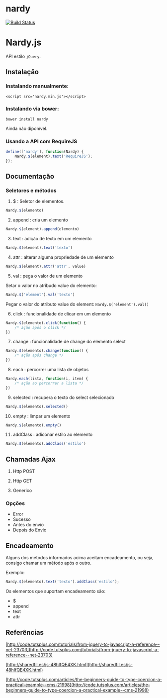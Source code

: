 nardy
=====

[![Build Status](https://travis-ci.org/anardy/nardy.svg?branch=master)](https://travis-ci.org/anardy/nardy)

# Nardy.js

API estilo `jQuery`.

## Instalação

### Instalando manualmente:

```
<script src='nardy.min.js'></script>
```

### Instalando via bower:

```
bower install nardy
```

Ainda não diponível.

### Usando a API com RequireJS

```js
define(['nardy'], function(Nardy) {
	Nardy.$(element).text('RequireJS');
});
```

## Documentação

### Seletores e métodos

1. $ : Seletor de elementos.

```js
Nardy.$(elemento)
```

2. append : cria um elemento

```js
Nardy.$(element).append(elemento)
```

3. text : adição de texto em um elemento

```js
Nardy.$(element).text('texto')
```

4. attr : alterar alguma propriedade de um elemento

```js
Nardy.$(element).attr('attr', value)
```

5. val : pega o valor de um elemento

Setar o valor no atribudo value do elemento: 

```js
Nardy.$('element').val('texto')
```

Pegar o valor do atributo value do element: `Nardy.$('element').val()`

6. click : funcionalidade de clicar em um elemento

```js
Nardy.$(elemento).click(function() {
	/* ação após o click */
})
```

7. change : funcionalidade de change do elemento select

```js
Nardy.$(elemento).change(function() {
	/* ação após change */
})
```

8. each : percorrer uma lista de objetos

```js
Nardy.each(lista, function(i, item) {
	/* ação ao percorrer a lista */
})
```

9. selected : recupera o texto do select selecionado

```js
Nardy.$(elemento).selected()
```

10. empty : limpar um elemento

```js
Nardy.$(elemento).empty()
```

11. addClass : adiconar estilo ao elemento

```js
Nardy.$(elemento).addClass('estilo')
```

## Chamadas Ajax

1. Http POST

2. Http GET

3. Generico

### Opções

* Error
* Sucesso
* Antes do envio
* Depois do Envio

## Encadeamento

Alguns dos métodos informados acima aceitam encadeamento, ou seja, consigo chamar um método após o outro.

Exemplo:

```js
Nardy.$(elemento).text('texto').addClass('estilo');
```

Os elementos que suportam encadeamento são:

* $
* append
* text
* attr

## Referências

[http://code.tutsplus.com/tutorials/from-jquery-to-javascript-a-reference--net-23703](http://code.tutsplus.com/tutorials/from-jquery-to-javascript-a-reference--net-23703)

[http://sharedfil.es/js-48hIfQE4XK.html](http://sharedfil.es/js-48hIfQE4XK.html)

[http://code.tutsplus.com/articles/the-beginners-guide-to-type-coercion-a-practical-example--cms-21998](http://code.tutsplus.com/articles/the-beginners-guide-to-type-coercion-a-practical-example--cms-21998)